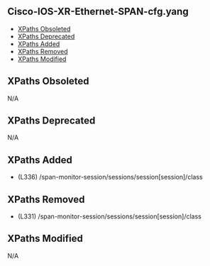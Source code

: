 ## Cisco-IOS-XR-Ethernet-SPAN-cfg.yang

- [XPaths Obsoleted](#xpaths-obsoleted)
- [XPaths Deprecated](#xpaths-deprecated)
- [XPaths Added](#xpaths-added)
- [XPaths Removed](#xpaths-removed)
- [XPaths Modified](#xpaths-modified)

## XPaths Obsoleted

N/A

## XPaths Deprecated

N/A

## XPaths Added

- (L336)	/span-monitor-session/sessions/session[session]/class

## XPaths Removed

- (L331)	/span-monitor-session/sessions/session[session]/class

## XPaths Modified

N/A

